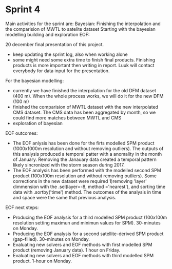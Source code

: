 # Sprint 4

Main activities for the sprint are:
Bayesian:
Finishing the interpolation and the comparision of MWTL to satelite dataset
Starting with the bayesian modelling building and exploration
EOF:

20 december final presentation of this project. 
* keep updating the sprint log, also when working alone
* some might need some extra time to finish final products. Finishing products is more important then writing in report. Luuk will contact everybody for data input for the presentation.

For the bayesian modelling:
* currently we have finished the interpolation for the old DFM dataset (400 m). When the whole process works, we will do it for the new DFM (100 m)
* finished the comparision of MWTL dataset with the new interpolated CMS dataset. The CMS data has been aggregated by month, so we could find more matches between MWTL and CMS 
* exploration of bayesian

EOF outcomes:
* The EOF anlysis has been done for the firts modelled SPM product (1000x1000m resolution and without removing outliers). The outputs of this analysis produced a temporal patter with a anomality in the month of January. Removing the Janauary data created a temporal pattern likely sincronized with the storm season during 2017.
* The EOF analysis has been performed with the modelled second SPM product (100x100m resolution and without removing outliers). Some corrections in the new dataset were required 1)removing 'layer' dimmension with the .sel(layer=-8, method ='nearest'), and sorting time data with .sortby('time') method. The outcomes of the analysis in time and space were the same that previous analysis. 


EOF next steps:
* Producing the EOF analysis for a third modelled SPM product (100x100m resolution setting maximun and minimun values for SPM). 30-minutes on Monday.
* Producing the EOF analysis for a second satellite-derived SPM product (gap-filled). 30-minutes on Monday.
* Evaluating new solvers and EOF methods with first modelled SPM product (removing January data). 1 hour on Friday.
* Evaluating new solvers and EOF methods with third modelled SPM product. 1-hour on Monday.
